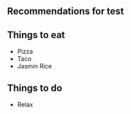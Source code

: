 ## Recommendations for test

## Things to eat
- Pizza
- Taco
- Jasmin Rice

## Things to do
- Relax
